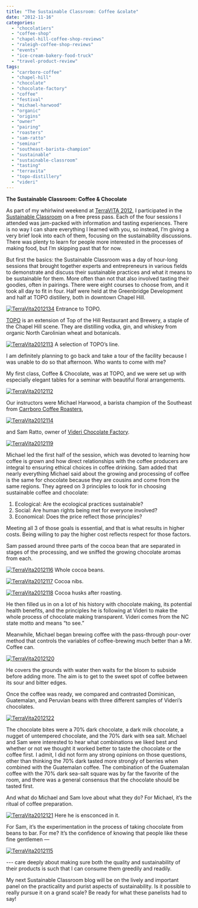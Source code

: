 ```yaml
---
title: "The Sustainable Classroom: Coffee &colate"
date: "2012-11-16"
categories:
  - "chocolatiers"
  - "coffee-shop"
  - "chapel-hill-coffee-shop-reviews"
  - "raleigh-coffee-shop-reviews"
  - "events"
  - "ice-cream-bakery-food-truck"
  - "travel-product-review"
tags:
  - "carrboro-coffee"
  - "chapel-hill"
  - "chocolate"
  - "chocolate-factory"
  - "coffee"
  - "festival"
  - "michael-harwood"
  - "organic"
  - "origins"
  - "owner"
  - "pairing"
  - "roasters"
  - "sam-ratto"
  - "seminar"
  - "southeast-barista-champion"
  - "sustainable"
  - "sustainable-classroom"
  - "tasting"
  - "terravita"
  - "topo-distillery"
  - "videri"
---
```


**The Sustainable Classroom: Coffee & Chocolate**

As part of my whirlwind weekend at [TerraVITA 2012](http://www.terravitaevent.com "TerraVITA"), I participated in the [Sustainable Classroom](http://www.terravitaevent.com/TerraVITA/SessionDescrip.html) on a free press pass. Each of the four sessions I attended was jam-packed with information and tasting experiences. There is no way I can share everything I learned with you, so instead, I’m giving a very brief look into each of them, focusing on the sustainability discussions. There was plenty to learn for people more interested in the processes of making food, but I’m skipping past that for now.

But first the basics: the Sustainable Classroom was a day of hour-long sessions that brought together experts and entrepreneurs in various fields to demonstrate and discuss their sustainable practices and what it means to be sustainable for them. More often than not that also involved tasting their goodies, often in pairings. There were eight courses to choose from, and it took all day to fit in four. Half were held at the Greenbridge Development and half at TOPO distillery, both in downtown Chapel Hill.




<div class="caption">

[![](http://s3.amazonaws.com/thegourmez-wpmedia/2012/11/TerraVita2012134.jpg "TerraVita2012134")](http://s3.amazonaws.com/thegourmez-wpmedia/2012/11/TerraVita2012134.jpg) Entrance to TOPO.</div>


[TOPO](http://topodistillery.com/) is an extension of Top of the Hill Restaurant and Brewery, a staple of the Chapel Hill scene. They are distilling vodka, gin, and whiskey from organic North Carolinian wheat and botanicals.




<div class="caption">

[![](http://s3.amazonaws.com/thegourmez-wpmedia/2012/11/TerraVita2012113.jpg "TerraVita2012113")](http://s3.amazonaws.com/thegourmez-wpmedia/2012/11/TerraVita2012113.jpg) A selection of TOPO’s line.</div>


I am definitely planning to go back and take a tour of the facility because I was unable to do so that afternoon. Who wants to come with me?

My first class, Coffee & Chocolate, was at TOPO, and we were set up with especially elegant tables for a seminar with beautiful floral arrangements.

[![](http://s3.amazonaws.com/thegourmez-wpmedia/2012/11/TerraVita2012112.jpg "TerraVita2012112")](http://s3.amazonaws.com/thegourmez-wpmedia/2012/11/TerraVita2012112.jpg)

Our instructors were Michael Harwood, a barista champion of the Southeast from [Carrboro Coffee Roasters](http://www.carrborocoffee.com),

[![](http://s3.amazonaws.com/thegourmez-wpmedia/2012/11/TerraVita2012114.jpg "TerraVita2012114")](http://s3.amazonaws.com/thegourmez-wpmedia/2012/11/TerraVita2012114.jpg)

and Sam Ratto, owner of [Videri Chocolate Factory](http://viderichocolatefactory.com/).

[![](http://s3.amazonaws.com/thegourmez-wpmedia/2012/11/TerraVita2012119.jpg "TerraVita2012119")](http://s3.amazonaws.com/thegourmez-wpmedia/2012/11/TerraVita2012119.jpg)

Michael led the first half of the session, which was devoted to learning how coffee is grown and how direct relationships with the coffee producers are integral to ensuring ethical choices in coffee drinking. Sam added that nearly everything Michael said about the growing and processing of coffee is the same for chocolate because they are cousins and come from the same regions. They agreed on 3 principles to look for in choosing sustainable coffee and chocolate: 

1. Ecological: Are the ecological practices sustainable?
2. Social: Are human rights being met for everyone involved?
3. Economical: Does the price reflect those principles?

Meeting all 3 of those goals is essential, and that is what results in higher costs. Being willing to pay the higher cost reflects respect for those factors.

Sam passed around three parts of the cocoa bean that are separated in stages of the processing, and we sniffed the growing chocolate aromas from each.




<div class="caption">

[![](http://s3.amazonaws.com/thegourmez-wpmedia/2012/11/TerraVita2012116.jpg "TerraVita2012116")](http://s3.amazonaws.com/thegourmez-wpmedia/2012/11/TerraVita2012116.jpg) Whole cocoa beans.</div>





<div class="caption">

[![](http://s3.amazonaws.com/thegourmez-wpmedia/2012/11/TerraVita2012117.jpg "TerraVita2012117")](http://s3.amazonaws.com/thegourmez-wpmedia/2012/11/TerraVita2012117.jpg) Cocoa nibs.</div>





<div class="caption">

[![](http://s3.amazonaws.com/thegourmez-wpmedia/2012/11/TerraVita2012118.jpg "TerraVita2012118")](http://s3.amazonaws.com/thegourmez-wpmedia/2012/11/TerraVita2012118.jpg) Cocoa husks after roasting.</div>


He then filled us in on a lot of his history with chocolate making, its potential health benefits, and the principles he is following at Videri to make the whole process of chocolate making transparent. Videri comes from the NC state motto and means “to see.”

Meanwhile, Michael began brewing coffee with the pass-through pour-over method that controls the variables of coffee-brewing much better than a Mr. Coffee can.

[![](http://s3.amazonaws.com/thegourmez-wpmedia/2012/11/TerraVita2012120.jpg "TerraVita2012120")](http://s3.amazonaws.com/thegourmez-wpmedia/2012/11/TerraVita2012120.jpg)

He covers the grounds with water then waits for the bloom to subside before adding more. The aim is to get to the sweet spot of coffee between its sour and bitter edges.

Once the coffee was ready, we compared and contrasted Dominican, Guatemalan, and Peruvian beans with three different samples of Videri’s chocolates.

[![](http://s3.amazonaws.com/thegourmez-wpmedia/2012/11/TerraVita2012122.jpg "TerraVita2012122")](http://s3.amazonaws.com/thegourmez-wpmedia/2012/11/TerraVita2012122.jpg)

The chocolate bites were a 70% dark chocolate, a dark milk chocolate, a nugget of untempered chocolate, and the 70% dark with sea salt. Michael and Sam were interested to hear what combinations we liked best and whether or not we thought it worked better to taste the chocolate or the coffee first. I admit, I did not form any strong opinions on those questions, other than thinking the 70% dark tasted more strongly of berries when combined with the Guatemalan coffee. The combination of the Guatemalan coffee with the 70% dark sea-salt square was by far the favorite of the room, and there was a general consensus that the chocolate should be tasted first.

And what do Michael and Sam love about what they do? For Michael, it’s the ritual of coffee preparation.




<div class="caption">

[![](http://s3.amazonaws.com/thegourmez-wpmedia/2012/11/TerraVita2012121.jpg "TerraVita2012121")](http://s3.amazonaws.com/thegourmez-wpmedia/2012/11/TerraVita2012121.jpg) Here he is ensconced in it.</div>


For Sam, it’s the experimentation in the process of taking chocolate from beans to bar. For me? It’s the confidence of knowing that people like these fine gentlemen —

[![](http://s3.amazonaws.com/thegourmez-wpmedia/2012/11/TerraVita2012115.jpg "TerraVita2012115")](http://s3.amazonaws.com/thegourmez-wpmedia/2012/11/TerraVita2012115.jpg)

\--- care deeply about making sure both the quality and sustainability of their products is such that I can consume them greedily and readily.

My next Sustainable Classroom blog will be on the lively and important panel on the practicality and purist aspects of sustainability. Is it possible to really pursue it on a grand scale? Be ready for what these panelists had to say!
